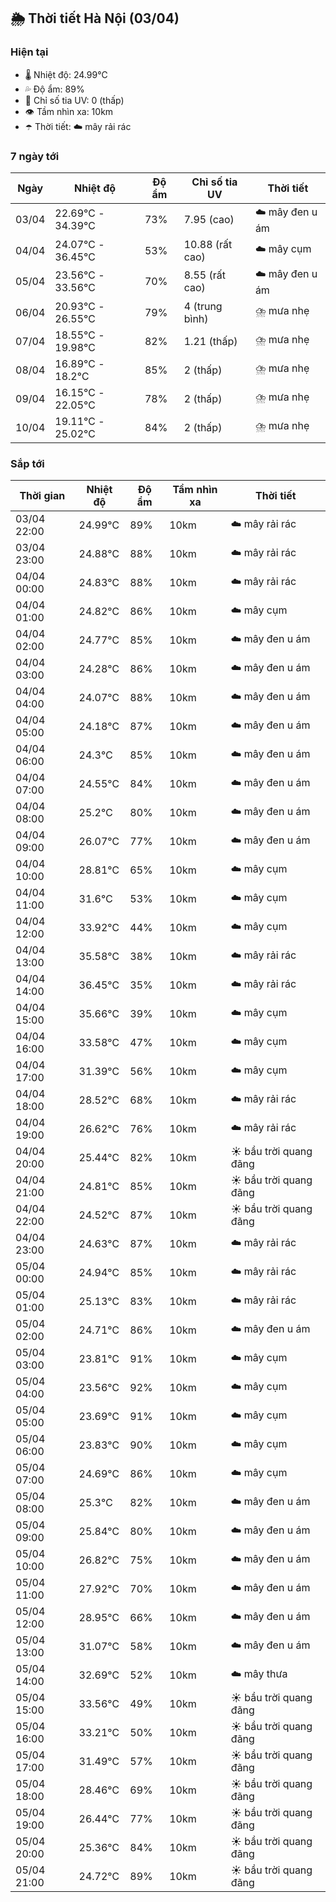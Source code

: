 ## 🌦️ Thời tiết Hà Nội (03/04)

### Hiện tại

- 🌡️ Nhiệt độ: 24.99℃
- 💦 Độ ẩm: 89%
- 🌟 Chỉ số tia UV: 0 (thấp)
- 👁️ Tầm nhìn xa: 10km
- ☂️ Thời tiết: ☁️ mây rải rác

### 7 ngày tới

| Ngày | Nhiệt độ | Độ ẩm | Chỉ số tia UV | Thời tiết |
| --- | --- | --- | --- | --- |
| 03/04 | 22.69℃ - 34.39℃ | 73% | 7.95 (cao) | ☁️ mây đen u ám |
| 04/04 | 24.07℃ - 36.45℃ | 53% | 10.88 (rất cao) | ☁️ mây cụm |
| 05/04 | 23.56℃ - 33.56℃ | 70% | 8.55 (rất cao) | ☁️ mây đen u ám |
| 06/04 | 20.93℃ - 26.55℃ | 79% | 4 (trung bình) | ⛈️ mưa nhẹ |
| 07/04 | 18.55℃ - 19.98℃ | 82% | 1.21 (thấp) | ⛈️ mưa nhẹ |
| 08/04 | 16.89℃ - 18.2℃ | 85% | 2 (thấp) | ⛈️ mưa nhẹ |
| 09/04 | 16.15℃ - 22.05℃ | 78% | 2 (thấp) | ⛈️ mưa nhẹ |
| 10/04 | 19.11℃ - 25.02℃ | 84% | 2 (thấp) | ⛈️ mưa nhẹ |

### Sắp tới

| Thời gian | Nhiệt độ | Độ ẩm | Tầm nhìn xa | Thời tiết |
| --- | --- | --- | --- | --- |
| 03/04 22:00 | 24.99℃ | 89% | 10km | ☁️ mây rải rác |
| 03/04 23:00 | 24.88℃ | 88% | 10km | ☁️ mây rải rác |
| 04/04 00:00 | 24.83℃ | 88% | 10km | ☁️ mây rải rác |
| 04/04 01:00 | 24.82℃ | 86% | 10km | ☁️ mây cụm |
| 04/04 02:00 | 24.77℃ | 85% | 10km | ☁️ mây đen u ám |
| 04/04 03:00 | 24.28℃ | 86% | 10km | ☁️ mây đen u ám |
| 04/04 04:00 | 24.07℃ | 88% | 10km | ☁️ mây đen u ám |
| 04/04 05:00 | 24.18℃ | 87% | 10km | ☁️ mây đen u ám |
| 04/04 06:00 | 24.3℃ | 85% | 10km | ☁️ mây đen u ám |
| 04/04 07:00 | 24.55℃ | 84% | 10km | ☁️ mây đen u ám |
| 04/04 08:00 | 25.2℃ | 80% | 10km | ☁️ mây đen u ám |
| 04/04 09:00 | 26.07℃ | 77% | 10km | ☁️ mây đen u ám |
| 04/04 10:00 | 28.81℃ | 65% | 10km | ☁️ mây cụm |
| 04/04 11:00 | 31.6℃ | 53% | 10km | ☁️ mây cụm |
| 04/04 12:00 | 33.92℃ | 44% | 10km | ☁️ mây cụm |
| 04/04 13:00 | 35.58℃ | 38% | 10km | ☁️ mây rải rác |
| 04/04 14:00 | 36.45℃ | 35% | 10km | ☁️ mây rải rác |
| 04/04 15:00 | 35.66℃ | 39% | 10km | ☁️ mây cụm |
| 04/04 16:00 | 33.58℃ | 47% | 10km | ☁️ mây cụm |
| 04/04 17:00 | 31.39℃ | 56% | 10km | ☁️ mây cụm |
| 04/04 18:00 | 28.52℃ | 68% | 10km | ☁️ mây rải rác |
| 04/04 19:00 | 26.62℃ | 76% | 10km | ☁️ mây rải rác |
| 04/04 20:00 | 25.44℃ | 82% | 10km | ☀️ bầu trời quang đãng |
| 04/04 21:00 | 24.81℃ | 85% | 10km | ☀️ bầu trời quang đãng |
| 04/04 22:00 | 24.52℃ | 87% | 10km | ☀️ bầu trời quang đãng |
| 04/04 23:00 | 24.63℃ | 87% | 10km | ☁️ mây rải rác |
| 05/04 00:00 | 24.94℃ | 85% | 10km | ☁️ mây rải rác |
| 05/04 01:00 | 25.13℃ | 83% | 10km | ☁️ mây rải rác |
| 05/04 02:00 | 24.71℃ | 86% | 10km | ☁️ mây đen u ám |
| 05/04 03:00 | 23.81℃ | 91% | 10km | ☁️ mây cụm |
| 05/04 04:00 | 23.56℃ | 92% | 10km | ☁️ mây cụm |
| 05/04 05:00 | 23.69℃ | 91% | 10km | ☁️ mây cụm |
| 05/04 06:00 | 23.83℃ | 90% | 10km | ☁️ mây cụm |
| 05/04 07:00 | 24.69℃ | 86% | 10km | ☁️ mây cụm |
| 05/04 08:00 | 25.3℃ | 82% | 10km | ☁️ mây đen u ám |
| 05/04 09:00 | 25.84℃ | 80% | 10km | ☁️ mây đen u ám |
| 05/04 10:00 | 26.82℃ | 75% | 10km | ☁️ mây đen u ám |
| 05/04 11:00 | 27.92℃ | 70% | 10km | ☁️ mây đen u ám |
| 05/04 12:00 | 28.95℃ | 66% | 10km | ☁️ mây đen u ám |
| 05/04 13:00 | 31.07℃ | 58% | 10km | ☁️ mây đen u ám |
| 05/04 14:00 | 32.69℃ | 52% | 10km | ☁️ mây thưa |
| 05/04 15:00 | 33.56℃ | 49% | 10km | ☀️ bầu trời quang đãng |
| 05/04 16:00 | 33.21℃ | 50% | 10km | ☀️ bầu trời quang đãng |
| 05/04 17:00 | 31.49℃ | 57% | 10km | ☀️ bầu trời quang đãng |
| 05/04 18:00 | 28.46℃ | 69% | 10km | ☀️ bầu trời quang đãng |
| 05/04 19:00 | 26.44℃ | 77% | 10km | ☀️ bầu trời quang đãng |
| 05/04 20:00 | 25.36℃ | 84% | 10km | ☀️ bầu trời quang đãng |
| 05/04 21:00 | 24.72℃ | 89% | 10km | ☀️ bầu trời quang đãng |

